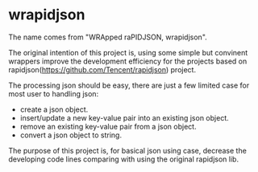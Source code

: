 # wrapidjson
The name comes from "WRApped raPIDJSON, wrapidjson".  
  
The original intention of this project is, using some simple but convinent wrappers improve the development efficiency for the projects based on rapidjson(https://github.com/Tencent/rapidjson) project.
  
The processing json should be easy, there are just a few limited case for most user to handling json:  
* create a json object.
* insert/update a new key-value pair into an existing json object.
* remove an existing key-value pair from a json object.
* convert a json object to string.

The purpose of this project is, for basical json using case, decrease the developing code lines comparing with using the original rapidjson lib.

